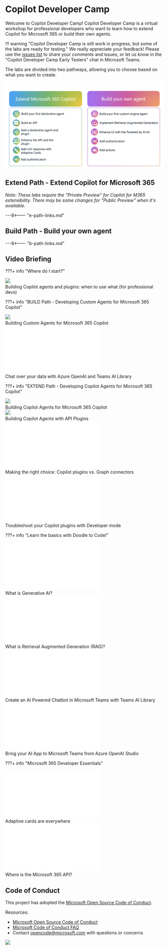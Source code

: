 
# Copilot Developer Camp

Welcome to Copilot Developer Camp! Copilot Developer Camp is a virtual workshop for professional developers who want to learn how to extend Copilot for Microsoft 365 or build their own agents.

!!! warning "Copilot Developer Camp is still work in progress, but some of the labs are ready for testing."
    We really appreciate your feedback! Please use the [issues list](https://github.com/microsoft/copilot-camp/issues) to share your comments and issues, or let us know in the "Copilot Developer Camp Early Testers" chat in Microsoft Teams.

The labs are divided into two pathways, allowing you to choose based on what you want to create.

![pathways](./assets/images/pathways.png)


## Extend Path - Extend Copilot for Microsoft 365

_Note: These labs require the "Private Preview" for Copilot for M365 extensibility. There may be some changes for "Public Preview" when it's available._

---8<--- "e-path-links.md"

## Build Path - Build your own agent

---8<--- "b-path-links.md"

## Video Briefing

???+ info "Where do I start?"
    <div class="video">
      <img src="/copilot-camp/assets/images/video-coming-soon.png"></img>
      <div>Building Copilot agents and plugins: when to use what (for professional devs)</div>
    </div>


???+ info "BUILD Path - Developing Custom Agents for Microsoft 365 Copilot"
    <div class="tinyVideo">
      <img src="/copilot-camp/assets/images/video-coming-soon.png" style="height:150px;"></img>
      <div>Building Custom Agents for Microsoft 365 Copilot</div>
    </div>
    <div class="tinyVideo">
      <iframe src="//www.youtube.com/embed/VLP32Ci02M0" frameborder="0" allowfullscreen></iframe>
      <div>Chat over your data with Azure OpenAI and Teams AI Library</div>
    </div>


???+ info "EXTEND Path - Developing Copilot Agents for Microsoft 365 Copilot"
    <div class="tinyVideo">
      <img src="/copilot-camp/assets/images/video-coming-soon.png" style="height:150px;"></img>
      <div>Building Copilot Agents for Microsoft 365 Copilot</div>
    </div>
    <div class="tinyVideo">
      <img src="/copilot-camp/assets/images/video-coming-soon.png" style="height:150px;"></img>
      <div>Building Copilot Agents with API Plugins</div>
    </div>
    <div class="tinyVideo">
      <iframe src="//www.youtube.com/embed/hJX25MZJes8" frameborder="0" allowfullscreen></iframe>
      <div>Making the right choice: Copilot plugins vs. Graph connectors</div>
    </div>
    <div class="tinyVideo">
      <iframe src="//www.youtube.com/embed/NwqOX_Wz024" frameborder="0" allowfullscreen></iframe>
      <div>Troubleshoot your Copilot plugins with Developer mode</div>
    </div>


???+ info "Learn the basics with Doodle to Code!"
    <div class="tinyVideo">
      <iframe src="//www.youtube.com/embed/PGI6oxbcYDc" frameborder="0" allowfullscreen></iframe>
      <div>What is Generative AI?</div>
    </div>
    <div class="tinyVideo">
      <iframe src="//www.youtube.com/embed/1k4XGgsqfTM" frameborder="0" allowfullscreen></iframe>
      <div>What is Retrieval Augmented Generation (RAG)?</div>
    </div>
    <div class="tinyVideo">
      <iframe src="//www.youtube.com/embed/1fC8HCVwYpk" frameborder="0" allowfullscreen></iframe>
      <div>Create an AI Powered Chatbot in Microsoft Teams with Teams AI Library</div>
    </div>
    <div class="tinyVideo">
      <iframe src="//www.youtube.com/embed/xAXlFGSH1II" frameborder="0" allowfullscreen></iframe>
      <div>Bring your AI App to Microsoft Teams from Azure OpenAI Studio</div>
    </div>

???+ info "Microsoft 365 Developer Essentials"
    <div class="tinyVideo">
      <iframe src="//www.youtube.com/embed/pYe2NqKhJoM" frameborder="0" allowfullscreen></iframe>
      <div>Adaptive cards are everywhere</div>
    </div>
    <div class="tinyVideo">
      <iframe src="//www.youtube.com/embed/0rSTPGC9iYI" frameborder="0" allowfullscreen></iframe>
      <div>Where is the Microsoft 365 API?</div>
    </div>

    

## Code of Conduct

This project has adopted the [Microsoft Open Source Code of Conduct](https://opensource.microsoft.com/codeofconduct/).

Resources:

- [Microsoft Open Source Code of Conduct](https://opensource.microsoft.com/codeofconduct/)
- [Microsoft Code of Conduct FAQ](https://opensource.microsoft.com/codeofconduct/faq/)
- Contact [opencode@microsoft.com](mailto:opencode@microsoft.com) with questions or concerns

<img src="https://pnptelemetry.azurewebsites.net/copilot-camp/index" />